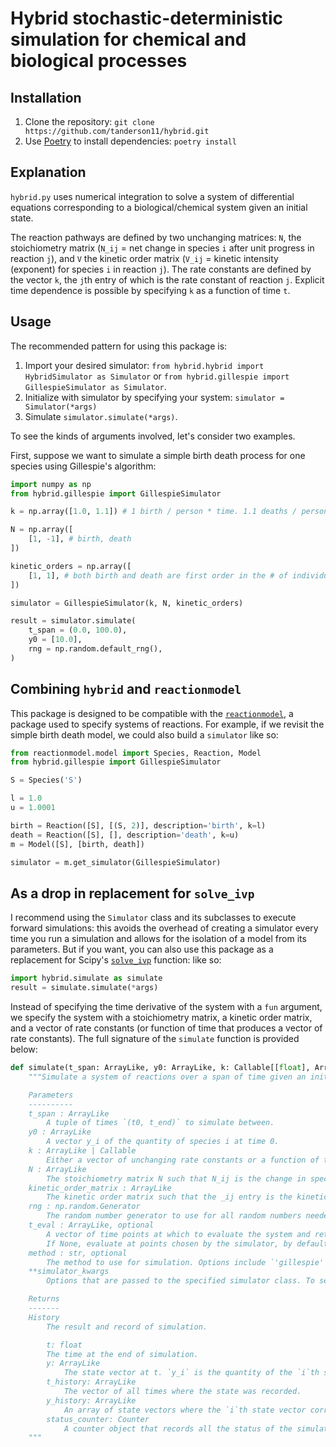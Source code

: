 # Hybrid stochastic-deterministic simulation for chemical and biological processes

## Installation

1. Clone the repository: `git clone https://github.com/tanderson11/hybrid.git`
2. Use [Poetry](https://python-poetry.org) to install dependencies: `poetry install`

## Explanation

`hybrid.py` uses numerical integration to solve a system of differential equations corresponding to a biological/chemical system given an initial state.

The reaction pathways are defined by two unchanging matrices: `N`, the stoichiometry matrix (`N_ij` = net change in species `i` after unit progress in reaction `j`), and `V` the kinetic order matrix (`V_ij` = kinetic intensity (exponent) for species `i` in reaction `j`). The rate constants are defined by the vector `k`, the `j`th entry of which is the rate constant of reaction `j`.
Explicit time dependence is possible by specifying `k` as a function of time `t`.

## Usage

The recommended pattern for using this package is:
1. Import your desired simulator: `from hybrid.hybrid import HybridSimulator as Simulator` or `from hybrid.gillespie import GillespieSimulator as Simulator`.
2. Initialize with simulator by specifying your system: `simulator = Simulator(*args)`
3. Simulate `simulator.simulate(*args)`.

To see the kinds of arguments involved, let's consider two examples.

First, suppose we want to simulate a simple birth death process for one species using Gillespie's algorithm:

```python
import numpy as np
from hybrid.gillespie import GillespieSimulator

k = np.array([1.0, 1.1]) # 1 birth / person * time. 1.1 deaths / person * time.

N = np.array([
    [1, -1], # birth, death
])

kinetic_orders = np.array([
    [1, 1], # both birth and death are first order in the # of individuals
])

simulator = GillespieSimulator(k, N, kinetic_orders)

result = simulator.simulate(
    t_span = (0.0, 100.0),
    y0 = [10.0],
    rng = np.random.default_rng(),
)
```

## Combining `hybrid` and `reactionmodel`

This package is designed to be compatible with the [`reactionmodel`](https://github.com/tanderson11/reactionmodel), a package used to specify systems of reactions. For example, if we revisit the simple birth death model, we could also build a `simulator` like so:

```python
from reactionmodel.model import Species, Reaction, Model
from hybrid.gillespie import GillespieSimulator

S = Species('S')

l = 1.0
u = 1.0001

birth = Reaction([S], [(S, 2)], description='birth', k=l)
death = Reaction([S], [], description='death', k=u)
m = Model([S], [birth, death])

simulator = m.get_simulator(GillespieSimulator)
```

## As a drop in replacement for `solve_ivp`

I recommend using the `Simulator` class and its subclasses to execute forward simulations: this avoids the overhead of creating a simulator every time you run a simulation and allows for the isolation of a model from its parameters. But if you want, you can also use this package as a replacement for Scipy's [`solve_ivp`](https://docs.scipy.org/doc/scipy/reference/generated/scipy.integrate.solve_ivp.html) function: like so:

```python
import hybrid.simulate as simulate
result = simulate.simulate(*args)
```

Instead of specifying the time derivative of the system with a `fun` argument, we specify the system with a stoichiometry matrix, a kinetic order matrix, and a vector of rate constants (or function of time that produces a vector of rate constants). The full signature of the `simulate` function is provided below:

```python
def simulate(t_span: ArrayLike, y0: ArrayLike, k: Callable[[float], ArrayLike], N: ArrayLike, kinetic_order_matrix: ArrayLike, rng: np.random.Generator, t_eval: ArrayLike=None, method='haseltinerawlings', **simulator_kwargs):
    """Simulate a system of reactions over a span of time given an initial state using `method`.

    Parameters
    ----------
    t_span : ArrayLike
        A tuple of times `(t0, t_end)` to simulate between.
    y0 : ArrayLike
        A vector y_i of the quantity of species i at time 0.
    k : ArrayLike | Callable
        Either a vector of unchanging rate constants or a function of time that returns a vector of rate constants.
    N : ArrayLike
        The stoichiometry matrix N such that N_ij is the change in species `i` after unit progress in reaction `j`.
    kinetic_order_matrix : ArrayLike
        The kinetic order matrix such that the _ij entry is the kinetic intensity of species i in reaction j.
    rng : np.random.Generator
        The random number generator to use for all random numbers needed during simulation.
    t_eval : ArrayLike, optional
        A vector of time points at which to evaluate the system and return in the final results.
        If None, evaluate at points chosen by the simulator, by default None.
    method : str, optional
        The method to use for simulation. Options include `'gillespie'` and `'haseltinerawlings'`, by default 'haseltinerawlings'
    **simulator_kwargs
        Options that are passed to the specified simulator class. To see valid configurations, inspect the class that you are using.

    Returns
    -------
    History
        The result and record of simulation.

        t: float
        The time at the end of simulation.
        y: ArrayLike
            The state vector at t. `y_i` is the quantity of the `i`th species at time `t`.
        t_history: ArrayLike
            The vector of all times where the state was recorded.
        y_history: ArrayLike
            An array of state vectors where the `i`th state vector corresponds to the `i`th entry in `t_history`.
        status_counter: Counter
            A counter object that records all the status of the simulator at the end of each simulation step.
    """
```